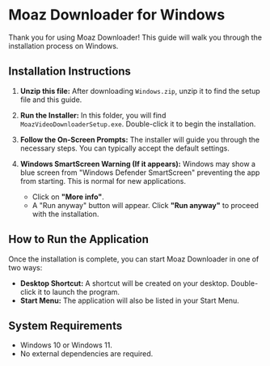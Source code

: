 # Moaz Downloader for Windows

Thank you for using Moaz Downloader! This guide will walk you through the installation process on Windows.

## Installation Instructions

1.  **Unzip this file:**
    After downloading `Windows.zip`, unzip it to find the setup file and this guide.

2.  **Run the Installer:**
    In this folder, you will find `MoazVideoDownloaderSetup.exe`. Double-click it to begin the installation.

3.  **Follow the On-Screen Prompts:**
    The installer will guide you through the necessary steps. You can typically accept the default settings.

4.  **Windows SmartScreen Warning (If it appears):**
    Windows may show a blue screen from "Windows Defender SmartScreen" preventing the app from starting. This is normal for new applications.

    *   Click on **"More info"**.
    *   A "Run anyway" button will appear. Click **"Run anyway"** to proceed with the installation.

## How to Run the Application

Once the installation is complete, you can start Moaz Downloader in one of two ways:

*   **Desktop Shortcut:** A shortcut will be created on your desktop. Double-click it to launch the program.
*   **Start Menu:** The application will also be listed in your Start Menu.

## System Requirements
*   Windows 10 or Windows 11.
*   No external dependencies are required. 